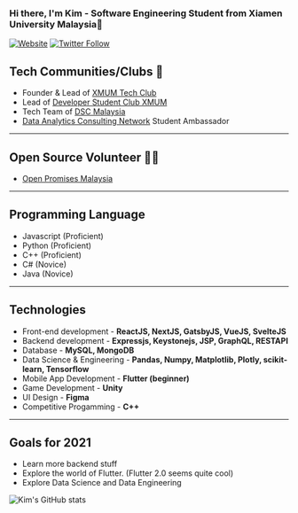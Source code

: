 ### Hi there, I'm Kim - Software Engineering Student from Xiamen University Malaysia👋

[![Website](https://img.shields.io/website?label=kimsy.netlify.app&style=for-the-badge&url=https%3A%2F%2Fcodestackr.com)](https://kimsy.netlify.app/)
[![Twitter Follow](https://img.shields.io/twitter/follow/kimsyyy99?color=1DA1F2&logo=twitter&style=for-the-badge)](https://twitter.com/kimsyyy99)

## Tech Communities/Clubs 👥

- Founder & Lead of [XMUM Tech Club](https://www.facebook.com/XMUM-Tech-Club-103757291446819/)
- Lead of [Developer Student Club XMUM](https://dsc.community.dev/xiamen-university-malaysia-campus/)
- Tech Team of [DSC Malaysia](https://github.com/dscmalaysia)
- [Data Analytics Consulting Network]() Student Ambassador

---

## Open Source Volunteer 🙋‍♂️

- [Open Promises Malaysia](https://www.openpromises.com/)

---

## Programming Language

- Javascript (Proficient)
- Python (Proficient)
- C++ (Proficient)
- C# (Novice)
- Java (Novice)

---

## Technologies

- Front-end development - **ReactJS, NextJS, GatsbyJS, VueJS, SvelteJS**
- Backend development - **Expressjs, Keystonejs, JSP, GraphQL, RESTAPI**
- Database - **MySQL, MongoDB**
- Data Science & Engineering - **Pandas, Numpy, Matplotlib, Plotly, scikit-learn, Tensorflow**
- Mobile App Development - **Flutter (beginner)**
- Game Development - **Unity**
- UI Design - **Figma**
- Competitive Progamming - **C++**

---

## Goals for 2021

- Learn more backend stuff
- Explore the world of Flutter. (Flutter 2.0 seems quite cool)
- Explore Data Science and Data Engineering

![Kim's GitHub stats](https://github-readme-stats.vercel.app/api?username=Kimsy99&show_icons=true&theme=radical)
